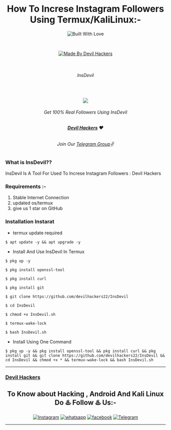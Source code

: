 <h1 align="center">How To Increse Instagram Followers Using Termux/KaliLinux:-</h1>
<p align=center>
  <img title="Built With Love" src="https://forthebadge.com/images/badges/built-with-love.svg"></p>
  <br>
<p align=center>
  <a href="https://www.instagram.com/devilhackers22"><img title="Made By Devil Hackers" src="https://img.shields.io/badge/Made%20By-Devil%20Hackers-blue?style=for-the-badge&logo=appveyor"></a>
  </p>

  <br>

###### <p align="center"> InsDevil
<br>

<p align=center>
<img src="https://avatars.githubusercontent.com/u/76688727?v=4"></p>

###### <p align="center">Get 100% Real Followers Using InsDevil<p align="center">
<p align=center>
  

###### <p align="center"> *[**Devil Hackers**](https://www.instagram.com/devilhackers22/) ❤️*
###### <p align="center"> *Join Our [Telegram Group](https://www.instagram.com/devilhackers22)✌*

### What is InsDevil??
InsDevil Is A Tool For Used To Increse Instagram Followers : Devil Hackers

### Requirements :-

1) Stable Internet Connection
2) updated os/termux
3) give us 1 star on GitHub

### Installation Instarat

* termux update required

```
$ apt update -y && apt upgrade -y
```
* Install And Use InsDevil In Termux
```
$ pkg up -y

$ pkg install openssl-tool

$ pkg install curl

$ pkg install git

$ git clone https://github.com/devilhackers22/InsDevil

$ cd InsDevil

$ chmod +x InsDevil.sh

$ termux-wake-lock

$ bash InsDevil.sh
```

* Install Using One Command

```
$ pkg up -y && pkg install openssl-tool && pkg install curl && pkg install git && git clone https://github.com/devilhackers22/InsDevil && cd InsDevil && chmod +x * && termux-wake-lock && bash InsDevil.sh
```

-------------------------------------------------------------------------------------

### [Devil Hackers](https://www.instagram.com/devilhackers22/)


### <h2 align="center">To Know about Hacking , Android And Kali Linux Do ♨️ Follow ♨️ Us:-</h2>
<p align="center">
<a href="https://www.instagram.com/devilhackers22/"><img title="Instagram" src="https://img.shields.io/badge/instagram-%23E4405F.svg?&style=for-the-badge&logo=instagram&logoColor=white"></a>
<a href="https://chat.whatsapp.com/D7VzPy5zttZIf7LXuAfjz0"><img title="whatsapp" src="https://img.shields.io/badge/WHATSAPP-%2325D366.svg?&style=for-the-badge&logo=whatsapp&logoColor=white"></a>
<a href="https://www.facebook.com/devilhackers22"><img title="facebook" src="https://img.shields.io/badge/facebook-%231877F2.svg?&style=for-the-badge&logo=facebook&logoColor=white"></a>
<a href="https://t.me/devilhackers22"><img title="Telegram" src="https://img.shields.io/badge/Telegram-blue?style=for-the-badge&logo=Telegram"></a>
</p>

-------------------------------------------------------------------------------------
